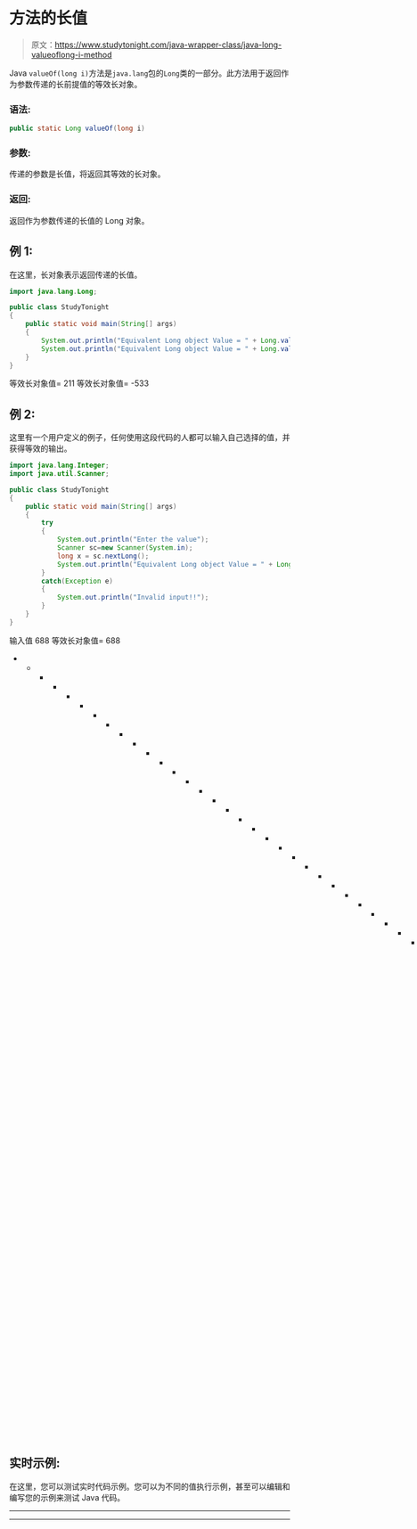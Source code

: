 # 方法的长值

> 原文：<https://www.studytonight.com/java-wrapper-class/java-long-valueoflong-i-method>

Java `valueOf(long i)`方法是`java.lang`包的`Long`类的一部分。此方法用于返回作为参数传递的长前提值的等效长对象。

### 语法:

```java
public static Long valueOf(long i) 
```

### 参数:

传递的参数是长值，将返回其等效的长对象。

### 返回:

返回作为参数传递的长值的 Long 对象。

## 例 1:

在这里，长对象表示返回传递的长值。

```java
import java.lang.Long;

public class StudyTonight 
{  
	public static void main(String[] args)
	{  
		System.out.println("Equivalent Long object Value = " + Long.valueOf(211L));//returns a Long object representing the long specified 
		System.out.println("Equivalent Long object Value = " + Long.valueOf(-533L));//returns a Long object representing the long specified   
	}  
}
```

等效长对象值= 211
等效长对象值= -533

## 例 2:

这里有一个用户定义的例子，任何使用这段代码的人都可以输入自己选择的值，并获得等效的输出。

```java
import java.lang.Integer;
import java.util.Scanner;

public class StudyTonight 
{  
	public static void main(String[] args)
	{    
		try
		{
			System.out.println("Enter the value");
			Scanner sc=new Scanner(System.in);
			long x = sc.nextLong();
			System.out.println("Equivalent Long object Value = " + Long.valueOf(x));//returns a Long object representing the long specified 
		}
		catch(Exception e)
		{
			System.out.println("Invalid input!!");
		}
	}  
} 
```

输入值
688
等效长对象值= 688
* * * * * * * * * * * * * * * * * * * * * * * * * * * * * * * * *输入值
-668
等效长对象值= -668
*****************输入值
0x5556
无效！！

## 实时示例:

在这里，您可以测试实时代码示例。您可以为不同的值执行示例，甚至可以编辑和编写您的示例来测试 Java 代码。

* * *

* * *